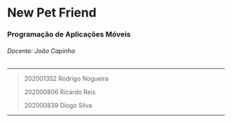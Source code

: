 # New Pet Friend

### Programação de Aplicações Móveis
###### Docente: João Capinha
---

> 202001352 Rodrigo Nogueira
>
> 202000806 Ricardo Reis
>
> 202000839 Diogo Silva

___
